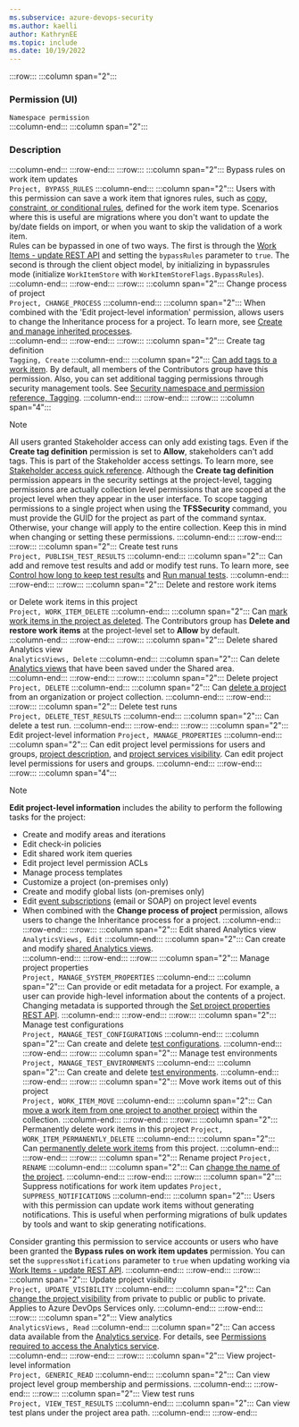```yaml
---
ms.subservice: azure-devops-security
ms.author: kaelli
author: KathrynEE
ms.topic: include
ms.date: 10/19/2022
---
```


<!--- project-level permissions for cloud version, old layout ---> 

:::row:::
   :::column span="2":::
   ### Permission (UI)   
   `Namespace permission`  
   :::column-end:::
   :::column span="2":::
  ### Description 
   :::column-end:::
:::row-end:::
:::row:::
   :::column span="2":::
   <a id="bypass-rules-permission"></a> Bypass rules on work item updates  
   `Project, BYPASS_RULES`
   :::column-end:::
   :::column span="2":::
   Users with this permission can save a work item that ignores rules, such as [copy, constraint, or conditional rules](../../settings/work/rule-reference.md), defined for the work item type. Scenarios where this is useful are migrations where you don't want to update the by/date fields on import, or when you want to skip the validation of a work item.  
   Rules can be bypassed in one of two ways. The first is through the [Work Items - update REST API](/rest/api/azure/devops/wit/work-items/update) and setting the `bypassRules` parameter to `true`. The second is through the client object model, by initializing in bypassrules mode (initialize `WorkItemStore` with `WorkItemStoreFlags.BypassRules`).
   :::column-end:::
:::row-end:::
:::row:::
   :::column span="2":::
   <a id="change-process-team-project-permission"></a> Change process of project  
   `Project, CHANGE_PROCESS`
   :::column-end:::
   :::column span="2":::
   When combined with the 'Edit project-level information' permission, allows users to change the Inheritance process for a project. To learn more, see [Create and manage inherited processes](../../settings/work/manage-process.md).  
   :::column-end:::
:::row-end:::
:::row:::
   :::column span="2":::
   <a id="create-tag-definition-permission"></a> Create tag definition  
   `Tagging, Create`
   :::column-end:::
   :::column span="2":::
   [Can add tags to a work item](../../../boards/queries/add-tags-to-work-items.md). By default, all members of the Contributors group have this permission. Also, you can set additional tagging permissions through security management tools. See [Security namespace and permission reference, Tagging](../namespace-reference.md).
   :::column-end:::
:::row-end:::
:::row:::
   :::column span="4":::
   > [!NOTE]   
   > All users granted Stakeholder access can only add existing tags. Even if the **Create tag definition** permission is set to **Allow**, stakeholders can't add tags. This is part of the Stakeholder access settings. To learn more, see [Stakeholder access quick reference](/stakeholder-access.md).
   > Although the **Create tag definition**  permission appears
   > in the security settings at the project-level,
   > tagging permissions are actually collection level permissions that are scoped
   > at the project level when they appear in the user interface.
   > To scope tagging permissions to a single project when using the **TFSSecurity** command,
   > you must provide the GUID for the project as part of the command syntax.
   > Otherwise, your change will apply to the entire collection.
   > Keep this in mind when changing or setting these permissions.
   :::column-end:::
:::row-end:::
:::row:::
   :::column span="2":::
   <a id="create-test-runs-permission"></a> Create test runs  
    `Project, PUBLISH_TEST_RESULTS`
   :::column-end:::
   :::column span="2":::
   Can add and remove test results and add or modify test runs. To learn more, see [Control how long to keep test results](../../../test/how-long-to-keep-test-results.md) and [Run manual tests](../../../test/run-manual-tests.md). 
   :::column-end:::
:::row-end:::
:::row:::
   :::column span="2":::
   <a id="delete-work-items-in-this-project-permission"></a> 
   Delete and restore work items  
   
   or Delete work items in this project  
   `Project, WORK_ITEM_DELETE`
   :::column-end:::
   :::column span="2":::
   Can [mark work items in the project as deleted](../../../boards/backlogs/remove-delete-work-items.md). The Contributors group has **Delete and restore work items** at the project-level set to **Allow** by default.  
   :::column-end:::
:::row-end:::
:::row:::
   :::column span="2":::
   <a id="delete-shared-analytic-views-permission"></a> Delete shared Analytics view  
   `AnalyticsViews, Delete`
   :::column-end:::
   :::column span="2":::
   Can delete [Analytics views](../../../report/powerbi/analytics-views-manage.md)
   that have been saved under the Shared area.   
   :::column-end:::
:::row-end:::
:::row:::
   :::column span="2":::
   <a id="delete-team-project-permission"></a> Delete project  
   `Project, DELETE`
   :::column-end:::
   :::column span="2":::
   Can [delete a project](../../projects/delete-project.md) from an organization or project collection.
   :::column-end:::
:::row-end:::
:::row:::
   :::column span="2":::
   <a id="delete-test-runs-permission"></a> Delete test runs  
   `Project, DELETE_TEST_RESULTS`
   :::column-end:::
   :::column span="2":::
   Can delete a test run.
   :::column-end:::
:::row-end:::
:::row:::
   :::column span="2":::
   <a id="edit-team-project-level-information-permission"></a>  
   Edit project-level information 
   `Project, MANAGE_PROPERTIES`
   :::column-end:::
   :::column span="2":::
   Can edit project level permissions for users and groups, [project description](../../projects/project-vision-status.md), and [project services visibility](../../settings/set-services.md). Can edit project level permissions for users and groups.
   :::column-end:::
:::row-end:::
:::row:::
   :::column span="4":::
   > [!NOTE]   
   > **Edit project-level information** includes the ability to perform the following tasks for the project:
   > - Create and modify areas and iterations
   > - Edit check-in policies
   > - Edit shared work item queries 
   > - Edit project level permission ACLs
   > - Manage process templates 
   > - Customize a project (on-premises only)
   > - Create and modify global lists (on-premises only)
   > - Edit [event subscriptions](#alerts) (email or SOAP) on project level events 
   > - When combined with the **Change process of project** permission, allows users to change the Inheritance process for a project.
   :::column-end:::
:::row-end:::
:::row:::
   :::column span="2":::
   <a id="edit-shared-analytic-views-permission"></a> Edit shared Analytics view  
   `AnalyticsViews, Edit` 
   :::column-end:::
   :::column span="2":::
   Can create and modify [shared Analytics views](../../../report/powerbi/analytics-views-manage.md).  
   :::column-end:::
:::row-end:::
:::row:::
   :::column span="2":::
   <a id="manage-team-project-property-permission"></a> Manage project properties  
   `Project, MANAGE_SYSTEM_PROPERTIES`
   :::column-end:::
   :::column span="2":::
   Can provide or edit metadata for a project. For example, a user can provide high-level information about the contents of a project. Changing metadata is supported through the [Set project properties REST API](/rest/api/azure/devops/core/projects/set%20project%20properties). 
   :::column-end:::
:::row-end:::
:::row:::
   :::column span="2":::
   <a id="manage-test-configurations-permission"></a> Manage test configurations  
   `Project, MANAGE_TEST_CONFIGURATIONS`
   :::column-end:::
   :::column span="2":::
   Can create and delete [test configurations](../../../test/test-different-configurations.md).
   :::column-end:::
:::row-end:::
:::row:::
   :::column span="2":::
   <a id="manage-test-environments-permission"></a> Manage test environments  
   `Project, MANAGE_TEST_ENVIRONMENTS`
   :::column-end:::
   :::column span="2":::
   Can create and delete [test environments](../../../test/test-different-configurations.md).
   :::column-end:::
:::row-end:::
:::row:::
   :::column span="2":::
   <a id="move-work-items-out-of-this-project-permission"></a> Move work items out of this project  
   `Project, WORK_ITEM_MOVE`
   :::column-end:::
   :::column span="2":::
   Can [move a work item from one project to another project](../../../boards/backlogs/remove-delete-work-items.md) within the collection. 
   :::column-end:::
:::row-end:::
:::row:::
   :::column span="2":::
   <a id="permanently-delete-work-items-in-this-project-permission"></a> Permanently delete work items in this project 
   `Project, WORK_ITEM_PERMANENTLY_DELETE`
   :::column-end:::
   :::column span="2":::
   Can [permanently delete work items](../../../boards/backlogs/remove-delete-work-items.md) from this project. 
   :::column-end:::
:::row-end:::
:::row:::
   :::column span="2":::
   <a id="rename-team-project-permission"></a> Rename project 
   `Project, RENAME`
   :::column-end:::
   :::column span="2":::
   Can [change the name of the project](../../projects/rename-project.md).
   :::column-end:::
:::row-end:::
:::row:::
   :::column span="2":::
   <a id="suppress-notifications-for-work-item-updates-permission"></a> Suppress notifications for work item updates 
   `Project, SUPPRESS_NOTIFICATIONS`
   :::column-end:::
   :::column span="2":::
   Users with this permission can update work items without generating notifications. This is useful when performing migrations of bulk updates by tools and want to skip generating notifications.  
   
   Consider granting this permission to service accounts or users who have been granted the **Bypass rules on work item updates** permission. You can set the `suppressNotifications` parameter to `true` when updating working via [Work Items - update REST API](/rest/api/azure/devops/wit/work-items/update).
   :::column-end:::
:::row-end:::
:::row:::
   :::column span="2":::
   <a id="update-project-visibility"></a> Update project visibility  
   `Project, UPDATE_VISIBILITY`
   :::column-end:::
   :::column span="2":::
   Can [change the project visibility](../../projects/make-project-public.md) from private to public or public to private. Applies to Azure DevOps Services only.
   :::column-end:::
:::row-end:::
:::row:::
   :::column span="2":::
   <a id="view-analytics-permission"></a> View analytics  
   `AnalyticsViews, Read` 
   :::column-end:::
   :::column span="2":::
   Can access data available from the [Analytics service](../../../report/powerbi/what-is-analytics.md). For details, see [Permissions required to access the Analytics service](../../../report/powerbi/analytics-security.md).  
   :::column-end:::
:::row-end:::
:::row:::
   :::column span="2":::
   <a id="view-team-project-level-information-permission"></a> View project-level information  
   `Project, GENERIC_READ`
   :::column-end:::
   :::column span="2":::
   Can view project level group membership and permissions.
   :::column-end:::
:::row-end:::
:::row:::
   :::column span="2":::
   <a id="view-test-runs-permission"></a>  View test runs   
   `Project, VIEW_TEST_RESULTS`
   :::column-end:::
   :::column span="2":::
   Can view test plans under the project area path. 
   :::column-end:::
:::row-end:::
